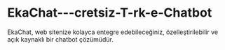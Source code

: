 # EkaChat---cretsiz-T-rk-e-Chatbot
EkaChat, web sitenize kolayca entegre edebileceğiniz, özelleştirilebilir ve açık kaynaklı bir chatbot çözümüdür.
